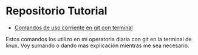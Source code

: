 # Repositorio Tutorial

* [Comandos de uso corriente en git con terminal](git/README.md)

Estos comandos los utilizo en mi operatoria diaria con git en la terminal de linux. Voy sumando o dando mas explicación mientras me sea necesario.